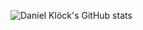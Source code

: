 ![Daniel Klöck's GitHub stats](https://github-readme-stats.vercel.app/api?username=dkk\&rank_icon=percentile)
